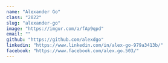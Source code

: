 ```yaml
---
name: "Alexander Go"
class: "2022"
slug: "alexander-go"
image: "https://imgur.com/a/fAp9qpd"
email: ""
github: "https://github.com/alexdgo"
linkedin: "https://www.linkedin.com/in/alex-go-979a3413b/"
facebook: "https://www.facebook.com/alex.go.503/"
---
```

